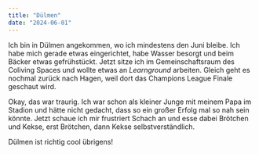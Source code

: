 ```yaml
---
title: "Dülmen"
date: "2024-06-01"
---
```


Ich bin in Dülmen angekommen, wo ich mindestens den Juni bleibe. Ich habe mich gerade etwas eingerichtet, habe Wasser besorgt und beim Bäcker etwas gefrühstückt. Jetzt sitze ich im Gemeinschaftsraum des Coliving Spaces und wollte etwas an _Learnground_ arbeiten. Gleich geht es nochmal zurück nach Hagen, weil dort das Champions League Finale geschaut wird.

Okay, das war traurig. Ich war schon als kleiner Junge mit meinem Papa im Stadion und hätte nicht gedacht, dass so ein großer Erfolg mal so nah sein könnte. Jetzt schaue ich mir frustriert Schach an und esse dabei Brötchen und Kekse, erst Brötchen, dann Kekse selbstverständlich.

Dülmen ist richtig cool übrigens!
